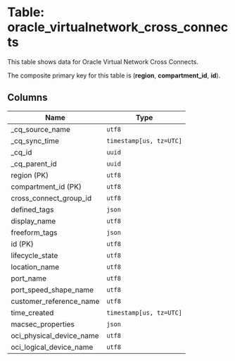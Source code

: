 # Table: oracle_virtualnetwork_cross_connects

This table shows data for Oracle Virtual Network Cross Connects.

The composite primary key for this table is (**region**, **compartment_id**, **id**).

## Columns

| Name          | Type          |
| ------------- | ------------- |
|_cq_source_name|`utf8`|
|_cq_sync_time|`timestamp[us, tz=UTC]`|
|_cq_id|`uuid`|
|_cq_parent_id|`uuid`|
|region (PK)|`utf8`|
|compartment_id (PK)|`utf8`|
|cross_connect_group_id|`utf8`|
|defined_tags|`json`|
|display_name|`utf8`|
|freeform_tags|`json`|
|id (PK)|`utf8`|
|lifecycle_state|`utf8`|
|location_name|`utf8`|
|port_name|`utf8`|
|port_speed_shape_name|`utf8`|
|customer_reference_name|`utf8`|
|time_created|`timestamp[us, tz=UTC]`|
|macsec_properties|`json`|
|oci_physical_device_name|`utf8`|
|oci_logical_device_name|`utf8`|